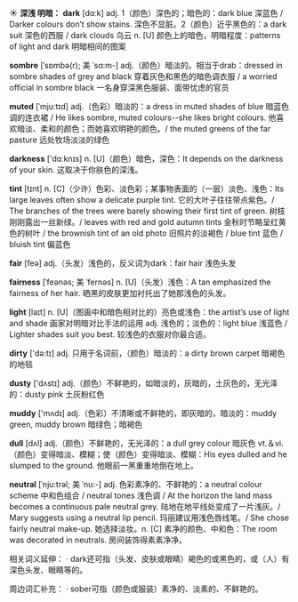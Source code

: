 ☀ <span class="category">**深浅 明暗：**</span>
<span class="vocabulary">**dark**</span> [dɑːk] 
<span class="definition">adj. 1（颜色）深色的；暗色的：</span>dark blue 深蓝色 / Darker colours don’t show stains. 深色不显脏。<span class="definition">2（颜色）近乎黑色的：</span>a dark suit 深色的西服 / dark clouds 乌云 <span class="definition">n. [U] 颜色上的暗色，明暗程度：</span>patterns of light and dark 明暗相间的图案
           
<span class="vocabulary">**sombre**</span> [ˈsɒmbə(r); 美 ˈsɑ:m-]
<span class="definition">adj.（颜色）暗淡的。相当于drab：</span>dressed in sombre shades of grey and black 穿着灰色和黑色的暗色调衣服 / a worried official in sombre black 一名身穿深黑色服装、面带忧虑的官员
           
<span class="vocabulary">**muted**</span> [ˈmju:tɪd]
<span class="definition">adj.（色彩）暗淡的：</span>a dress in muted shades of blue 暗蓝色调的连衣裙 / He likes sombre, muted colours--she likes bright colours. 他喜欢暗淡、柔和的颜色；而她喜欢明艳的颜色。/ the muted greens of the far pasture 远处牧场淡淡的绿色

<span class="vocabulary">**darkness**</span> ['dɑːknɪs] 
<span class="definition">n. [U]（颜色）暗色，深色：</span>It depends on the darkness of your skin. 这取决于你肤色的深浅。
           
<span class="vocabulary">**tint**</span> [tɪnt]
<span class="definition">n. [C]（少许）色彩、淡色彩；某事物表面的（一层）淡色、浅色：</span>Its large leaves often show a delicate purple tint. 它的大叶子往往带点紫色。/ The branches of the trees were barely showing their first tint of green. 树枝刚刚露出一丝新绿。/ leaves with red and gold autumn tints 金秋时节略呈红黄色的树叶 / the brownish tint of an old photo 旧照片的淡褐色 / blue tint 蓝色 / bluish tint 偏蓝色

<span class="vocabulary">**fair**</span> [feə] 
<span class="definition">adj.（头发）浅色的，反义词为dark：</span>fair hair 浅色头发
           
<span class="vocabulary">**fairness**</span> [ˈfeənəs; 美 ˈfernəs]
<span class="definition">n. [U]（头发）浅色：</span>A tan emphasized the fairness of her hair. 晒黑的皮肤更加衬托出了她那浅色的头发。

<span class="vocabulary">**light**</span> [laɪt] 
<span class="definition">n. [U]（图画中和暗色相对比的）亮色或浅色：</span>the artist’s use of light and shade 画家对明暗对比手法的运用 <span class="definition">adj. 浅色的；淡色的：</span>light blue 浅蓝色 / Lighter shades suit you best. 较浅色的衣服对你最合适。

<span class="vocabulary">**dirty**</span> ['də:tɪ] 
<span class="definition">adj. 只用于名词前，（颜色）暗淡的：</span>a dirty brown carpet 暗褐色的地毯

<span class="vocabulary">**dusty**</span> ['dʌstɪ] 
<span class="definition">adj.（颜色）不鲜艳的，如暗淡的，灰暗的，土灰色的，无光泽的：</span>dusty pink 土灰粉红色

<span class="vocabulary">**muddy**</span> ['mʌdɪ] 
<span class="definition">adj.（色彩）不清晰或不鲜艳的，即灰暗的，暗淡的：</span>muddy green, muddy brown 暗绿色；暗褐色

<span class="vocabulary">**dull**</span> [dʌl] 
<span class="definition">adj.（颜色）不鲜艳的，无光泽的：</span>a dull grey colour 暗灰色 <span class="definition">vt.＆vi.（颜色）变得暗淡、模糊；使（颜色）变得暗淡、模糊：</span>His eyes dulled and he slumped to the ground. 他眼前一黑重重地倒在地上。
           
<span class="vocabulary">**neutral**</span> [ˈnju:trəl; 美 ˈnu:-]
<span class="definition">adj. 色彩素净的、不鲜艳的：</span>a neutral colour scheme 中和色组合 / neutral tones 浅色调 / At the horizon the land mass becomes a continuous pale neutral grey. 陆地在地平线处变成了一片浅灰。/ Mary suggests using a neutral lip pencil. 玛丽建议用浅色唇线笔。/ She chose fairly neutral make-up. 她选择淡妆。<span class="definition">n. [C] 素净的颜色、中和色：</span>The room was decorated in neutrals. 房间装饰得素素净净。

相关词义延伸：
· dark还可指（头发、皮肤或眼睛）褐色的或黑色的，或（人）有深色头发、眼睛等的。

周边词汇补充：
· sober可指（颜色或服装）素净的、淡素的、不鲜艳的。
